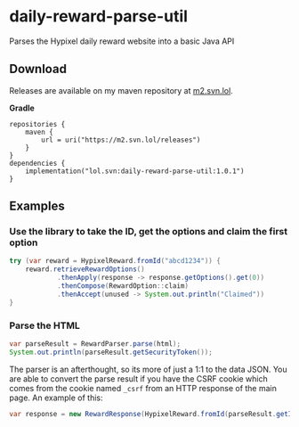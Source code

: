 # daily-reward-parse-util

Parses the Hypixel daily reward website into a basic Java API

## Download
Releases are available on my maven repository at [m2.svn.lol](https://m2.svn.lol/).

**Gradle**
```
repositories {
    maven {
        url = uri("https://m2.svn.lol/releases")
    }
}
dependencies {
    implementation("lol.svn:daily-reward-parse-util:1.0.1")
}
```

## Examples

### Use the library to take the ID, get the options and claim the first option
```java
try (var reward = HypixelReward.fromId("abcd1234")) {
    reward.retrieveRewardOptions()
            .thenApply(response -> response.getOptions().get(0))
            .thenCompose(RewardOption::claim)
            .thenAccept(unused -> System.out.println("Claimed"))
}
```

### Parse the HTML
```java
var parseResult = RewardParser.parse(html);
System.out.println(parseResult.getSecurityToken());
```
The parser is an afterthought, so its more of just a 1:1 to the data JSON.
You are able to convert the parse result if you have the CSRF cookie
which comes from the cookie named `_csrf` from an HTTP response of the
main page. An example of this:
```java
var response = new RewardResponse(HypixelReward.fromId(parseResult.getId()), csrfCookie, parseResult);
```
